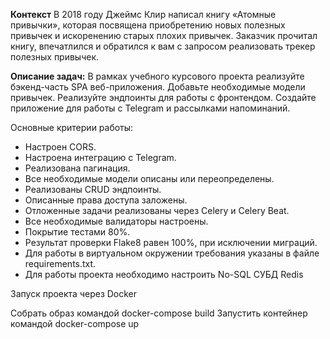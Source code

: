 **Контекст**
В 2018 году Джеймс Клир написал книгу «Атомные привычки», которая посвящена приобретению новых полезных привычек и искоренению старых плохих привычек. Заказчик прочитал книгу, впечатлился и обратился к вам с запросом реализовать трекер полезных привычек.


**Описание задач:**
В рамках учебного курсового проекта реализуйте бэкенд-часть SPA веб-приложения.
Добавьте необходимые модели привычек.
Реализуйте эндпоинты для работы с фронтендом.
Создайте приложение для работы с Telegram и рассылками напоминаний.


Основные критерии работы:
- Настроен CORS.
- Настроена интеграцию с Telegram.
- Реализована пагинация.
- Все необходимые модели описаны или переопределены.
- Реализованы CRUD эндпоинты.
- Описанные права доступа заложены.
- Отложенные задачи реализованы через Celery и Celery Beat.
- Все необходимые валидаторы настроены.
- Покрытие тестами 80%.
- Результат проверки Flake8 равен 100%, при исключении миграций.
- Для работы в виртуальном окружении требования указаны в файле requirements.txt.
- Для работы проекта необходимо настроить No-SQL СУБД Redis

Запуск проекта через Docker

Cобрать образ командой docker-compose build
Запустить контейнер командой docker-compose up






